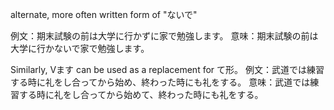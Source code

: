 alternate, more often written form of "ないで"

例文：期末試験の前は大学に行かずに家で勉強します。
意味：期末試験の前は大学に行かないで家で勉強します。

Similarly, Vます can be used as a replacement for て形。
例文：武道では練習する時に礼をし合ってから始め、終わった時にも礼をする。
意味：武道では練習する時に礼をし合ってから始めて、終わった時にも礼をする。




